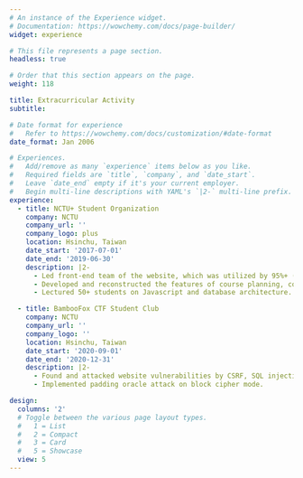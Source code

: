 ```yaml
---
# An instance of the Experience widget.
# Documentation: https://wowchemy.com/docs/page-builder/
widget: experience

# This file represents a page section.
headless: true

# Order that this section appears on the page.
weight: 118

title: Extracurricular Activity
subtitle:

# Date format for experience
#   Refer to https://wowchemy.com/docs/customization/#date-format
date_format: Jan 2006

# Experiences.
#   Add/remove as many `experience` items below as you like.
#   Required fields are `title`, `company`, and `date_start`.
#   Leave `date_end` empty if it's your current employer.
#   Begin multi-line descriptions with YAML's `|2-` multi-line prefix.
experience:
  - title: NCTU+ Student Organization
    company: NCTU
    company_url: ''
    company_logo: plus
    location: Hsinchu, Taiwan
    date_start: '2017-07-01'
    date_end: '2019-06-30'
    description: |2-
      - Led front-end team of the website, which was utilized by 95%+ (5000+) NCTU students.
      - Developed and reconstructed the features of course planning, course advising, GPA calculating.
      - Lectured 50+ students on Javascript and database architecture.

  - title: BambooFox CTF Student Club
    company: NCTU
    company_url: ''
    company_logo: ''
    location: Hsinchu, Taiwan
    date_start: '2020-09-01'
    date_end: '2020-12-31'
    description: |2-
      - Found and attacked website vulnerabilities by CSRF, SQL injection, Local File Inclusion.
      - Implemented padding oracle attack on block cipher mode.

design:
  columns: '2'
  # Toggle between the various page layout types.
  #   1 = List
  #   2 = Compact
  #   3 = Card
  #   5 = Showcase
  view: 5
---
```

